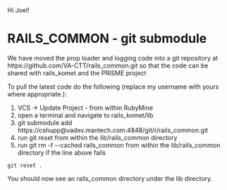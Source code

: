 Hi Joel!
<h1>RAILS_COMMON - git submodule</h1>
We have moved the prop loader and logging code into a git repository at https://github.com/VA-CTT/rails_common.git so that the code can
be shared with rails_komet and the PRISME project

To pull the latest code do the following (replace my username with yours where appropriate.):
<ol>
<li>VCS -> Update Project - from within RubyMine</li>
<li>open a terminal and navigate to rails_komet/lib</li>
<li>git submodule add https://cshupp@vadev.mantech.com:4848/git/r/rails_common.git
<li>run git reset from within the lib/rails_common directory</li>
<li>run git  rm -f --cached rails_common from within the lib/rails_common directory if the line above fails</li>
</ol>

```
git reset .
```

You should now see an rails_common directory under the lib directory.
 
